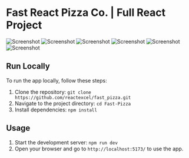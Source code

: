 # Fast React Pizza Co. | Full React Project

![Screenshot](/public/screenshots/screenshot.jpeg)
![Screenshot](/public/screenshots/1.jpeg)
![Screenshot](/public/screenshots/1.2.jpeg)
![Screenshot](/public/screenshots/2.jpeg)
![Screenshot](/public/screenshots/3.jpeg)
![Screenshot](/public/screenshots/4.jpeg)

## Run Locally

To run the app locally, follow these steps:

1. Clone the repository: `git clone https://github.com/reactexcel/fast_pizza.git`
2. Navigate to the project directory: `cd Fast-Pizza`
3. Install dependencies: `npm install`

## Usage

1. Start the development server: `npm run dev`
2. Open your browser and go to `http://localhost:5173/` to use the app.
